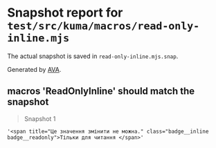 # Snapshot report for `test/src/kuma/macros/read-only-inline.mjs`

The actual snapshot is saved in `read-only-inline.mjs.snap`.

Generated by [AVA](https://avajs.dev).

## macros 'ReadOnlyInline' should match the snapshot

> Snapshot 1

    '<span title="Це значення змінити не можна." class="badge__inline badge__readonly">Тільки для читання </span>'
